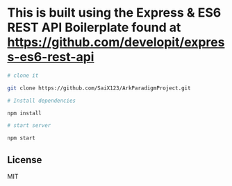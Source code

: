 This is built using the Express & ES6 REST API Boilerplate
found at https://github.com/developit/express-es6-rest-api
==================================

```sh
# clone it

git clone https://github.com/SaiX123/ArkParadigmProject.git

# Install dependencies

npm install

# start server

npm start
```

License
-------

MIT
